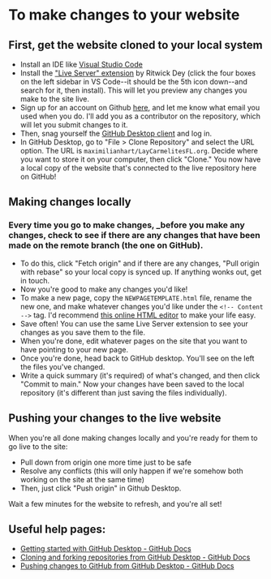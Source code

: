 # To make changes to your website
## First, get the website cloned to your local system
- Install an IDE like [Visual Studio Code](https://code.visualstudio.com/)
- Install the ["Live Server" extension](https://marketplace.visualstudio.com/items?itemName=ritwickdey.LiveServer) by Ritwick Dey (click the four boxes on the left sidebar in VS Code--it should be the 5th icon down--and search for it, then install). This will let you preview any changes you make to the site live.
- Sign up for an account on Github [here](https://github.com/signup), and let me know what email you used when you do. I'll add you as a contributor on the repository, which will let you submit changes to it.
- Then, snag yourself the [GitHub Desktop client](https://desktop.github.com/) and log in. 
- In GitHub Desktop, go to "File > Clone Repository" and select the URL option. The URL is `maximilianhart/LayCarmelitesFL.org`. Decide where you want to store it on your computer, then click "Clone." You now have a local copy of the website that's connected to the live repository here on GitHub!

## Making changes locally

### Every time you go to make changes, _**before you make any changes**, check to see if there are any changes that have been made on the remote branch (the one on GitHub). 
- To do this, click "Fetch origin" and if there are any changes, "Pull origin with rebase" so your local copy is synced up. If anything wonks out, get in touch.
- Now you're good to make any changes you'd like! 
- To make a new page, copy the `NEWPAGETEMPLATE.html` file, rename the new one, and make whatever changes you'd like under the `<!-- Content -->` tag. I'd recommend [this online HTML editor](https://html-online.com/editor/) to make your life easy.
- Save often! You can use the same Live Server extension to see your changes as you save them to the file.
- When you're done, edit whatever pages on the site that you want to have pointing to your new page.
- Once you're done, head back to GitHub desktop. You'll see on the left the files you've changed. 
- Write a quick summary (it's required) of what's changed, and then click "Commit to main." Now your changes have been saved to the local repository (it's different than just saving the files individually).

## Pushing your changes to the live website
When you're all done making changes locally and you're ready for them to go live to the site:
- Pull down from origin one more time just to be safe
- Resolve any conflicts (this will only happen if we're somehow both working on the site at the same time)
- Then, just click "Push origin" in Github Desktop. 

Wait a few minutes for the website to refresh, and you're all set! 

## Useful help pages:
- [Getting started with GitHub Desktop - GitHub Docs](https://docs.github.com/en/desktop/installing-and-configuring-github-desktop/overview/getting-started-with-github-desktop)
- [Cloning and forking repositories from GitHub Desktop - GitHub Docs](https://docs.github.com/en/desktop/contributing-and-collaborating-using-github-desktop/adding-and-cloning-repositories/cloning-and-forking-repositories-from-github-desktop)
- [Pushing changes to GitHub from GitHub Desktop - GitHub Docs](https://docs.github.com/en/desktop/contributing-and-collaborating-using-github-desktop/making-changes-in-a-branch/pushing-changes-to-github-from-github-desktop)
